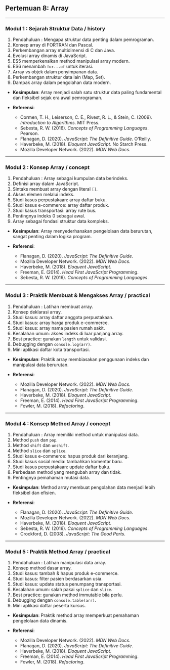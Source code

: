 ## Pertemuan 8: Array

---

### Modul 1 : Sejarah Struktur Data / history

1. Pendahuluan : Mengapa struktur data penting dalam pemrograman.
2. Konsep array di FORTRAN dan Pascal.
3. Perkembangan array multidimensi di C dan Java.
4. Evolusi array dinamis di JavaScript.
5. ES5 memperkenalkan method manipulasi array modern.
6. ES6 menambah `for...of` untuk iterasi.
7. Array vs objek dalam penyimpanan data.
8. Perkembangan struktur data lain (Map, Set).
9. Dampak array dalam pengolahan data modern.

* **Kesimpulan**: Array menjadi salah satu struktur data paling fundamental dan fleksibel sejak era awal pemrograman.
* **Referensi**:

  * Cormen, T. H., Leiserson, C. E., Rivest, R. L., & Stein, C. (2009). *Introduction to Algorithms*. MIT Press.
  * Sebesta, R. W. (2016). *Concepts of Programming Languages*. Pearson.
  * Flanagan, D. (2020). *JavaScript: The Definitive Guide*. O’Reilly.
  * Haverbeke, M. (2018). *Eloquent JavaScript*. No Starch Press.
  * Mozilla Developer Network. (2022). *MDN Web Docs*.

---

### Modul 2 : Konsep Array / concept

1. Pendahuluan : Array sebagai kumpulan data berindeks.
2. Definisi array dalam JavaScript.
3. Sintaks membuat array dengan literal `[]`.
4. Akses elemen melalui indeks.
5. Studi kasus perpustakaan: array daftar buku.
6. Studi kasus e-commerce: array daftar produk.
7. Studi kasus transportasi: array rute bus.
8. Pentingnya indeks 0 sebagai awal.
9. Array sebagai fondasi struktur data kompleks.

* **Kesimpulan**: Array menyederhanakan pengelolaan data berurutan, sangat penting dalam logika program.
* **Referensi**:

  * Flanagan, D. (2020). *JavaScript: The Definitive Guide*.
  * Mozilla Developer Network. (2022). *MDN Web Docs*.
  * Haverbeke, M. (2018). *Eloquent JavaScript*.
  * Freeman, E. (2014). *Head First JavaScript Programming*.
  * Sebesta, R. W. (2016). *Concepts of Programming Languages*.

---

### Modul 3 : Praktik Membuat & Mengakses Array / practical

1. Pendahuluan : Latihan membuat array.
2. Konsep deklarasi array.
3. Studi kasus: array daftar anggota perpustakaan.
4. Studi kasus: array harga produk e-commerce.
5. Studi kasus: array nama pasien rumah sakit.
6. Kesalahan umum: akses indeks di luar panjang array.
7. Best practice: gunakan `length` untuk validasi.
8. Debugging dengan `console.log(arr)`.
9. Mini aplikasi daftar kota transportasi.

* **Kesimpulan**: Praktik array membiasakan penggunaan indeks dan manipulasi data berurutan.
* **Referensi**:

  * Mozilla Developer Network. (2022). *MDN Web Docs*.
  * Flanagan, D. (2020). *JavaScript: The Definitive Guide*.
  * Haverbeke, M. (2018). *Eloquent JavaScript*.
  * Freeman, E. (2014). *Head First JavaScript Programming*.
  * Fowler, M. (2018). *Refactoring*.

---

### Modul 4 : Konsep Method Array / concept

1. Pendahuluan : Array memiliki method untuk manipulasi data.
2. Method `push` dan `pop`.
3. Method `shift` dan `unshift`.
4. Method `slice` dan `splice`.
5. Studi kasus e-commerce: hapus produk dari keranjang.
6. Studi kasus sosial media: tambahkan komentar baru.
7. Studi kasus perpustakaan: update daftar buku.
8. Perbedaan method yang mengubah array dan tidak.
9. Pentingnya pemahaman mutasi data.

* **Kesimpulan**: Method array membuat pengolahan data menjadi lebih fleksibel dan efisien.
* **Referensi**:

  * Flanagan, D. (2020). *JavaScript: The Definitive Guide*.
  * Mozilla Developer Network. (2022). *MDN Web Docs*.
  * Haverbeke, M. (2018). *Eloquent JavaScript*.
  * Sebesta, R. W. (2016). *Concepts of Programming Languages*.
  * Crockford, D. (2008). *JavaScript: The Good Parts*.

---

### Modul 5 : Praktik Method Array / practical

1. Pendahuluan : Latihan manipulasi data array.
2. Konsep method dasar array.
3. Studi kasus: tambah & hapus produk e-commerce.
4. Studi kasus: filter pasien berdasarkan usia.
5. Studi kasus: update status penumpang transportasi.
6. Kesalahan umum: salah pakai `splice` dan `slice`.
7. Best practice: gunakan method immutable bila perlu.
8. Debugging dengan `console.table(arr)`.
9. Mini aplikasi daftar peserta kursus.

* **Kesimpulan**: Praktik method array memperkuat pemahaman pengelolaan data dinamis.
* **Referensi**:

  * Mozilla Developer Network. (2022). *MDN Web Docs*.
  * Flanagan, D. (2020). *JavaScript: The Definitive Guide*.
  * Haverbeke, M. (2018). *Eloquent JavaScript*.
  * Freeman, E. (2014). *Head First JavaScript Programming*.
  * Fowler, M. (2018). *Refactoring*.